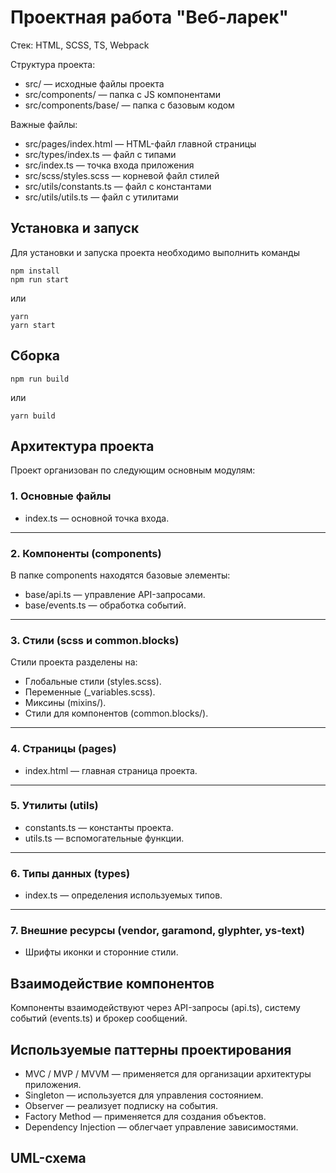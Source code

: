 # Проектная работа "Веб-ларек"

Стек: HTML, SCSS, TS, Webpack

Структура проекта:
- src/ — исходные файлы проекта
- src/components/ — папка с JS компонентами
- src/components/base/ — папка с базовым кодом

Важные файлы:
- src/pages/index.html — HTML-файл главной страницы
- src/types/index.ts — файл с типами
- src/index.ts — точка входа приложения
- src/scss/styles.scss — корневой файл стилей
- src/utils/constants.ts — файл с константами
- src/utils/utils.ts — файл с утилитами

## Установка и запуск
Для установки и запуска проекта необходимо выполнить команды

```
npm install
npm run start
```

или

```
yarn
yarn start
```
## Сборка

```
npm run build
```

или

```
yarn build
```

## Архитектура проекта

Проект организован по следующим основным модулям:

### **1. Основные файлы**
* index.ts — основной точка входа.

---

### **2. Компоненты (components)**

В папке components находятся базовые элементы:
* base/api.ts — управление API-запросами.
* base/events.ts — обработка событий.

---

### **3. Стили (scss и common.blocks)**

Стили проекта разделены на:
* Глобальные стили (styles.scss).
* Переменные (_variables.scss).
* Миксины (mixins/).
* Стили для компонентов (common.blocks/).

---

### **4. Страницы (pages)**
* index.html — главная страница проекта.

---

### **5. Утилиты (utils)**
* constants.ts — константы проекта.
* utils.ts — вспомогательные функции.

---

### **6. Типы данных (types)**
* index.ts — определения используемых типов.

---

### **7. Внешние ресурсы (vendor, garamond, glyphter, ys-text)**
* Шрифты иконки и сторонние стили.

## Взаимодействие компонентов

Компоненты взаимодействуют через API-запросы (api.ts), систему событий (events.ts) и брокер сообщений.

## Используемые паттерны проектирования

* MVC / MVP / MVVM — применяется для организации архитектуры приложения.
* Singleton — используется для управления состоянием.
* Observer — реализует подписку на события.
* Factory Method — применяется для создания объектов.
* Dependency Injection — облегчает управление зависимостями.

## UML-схема

